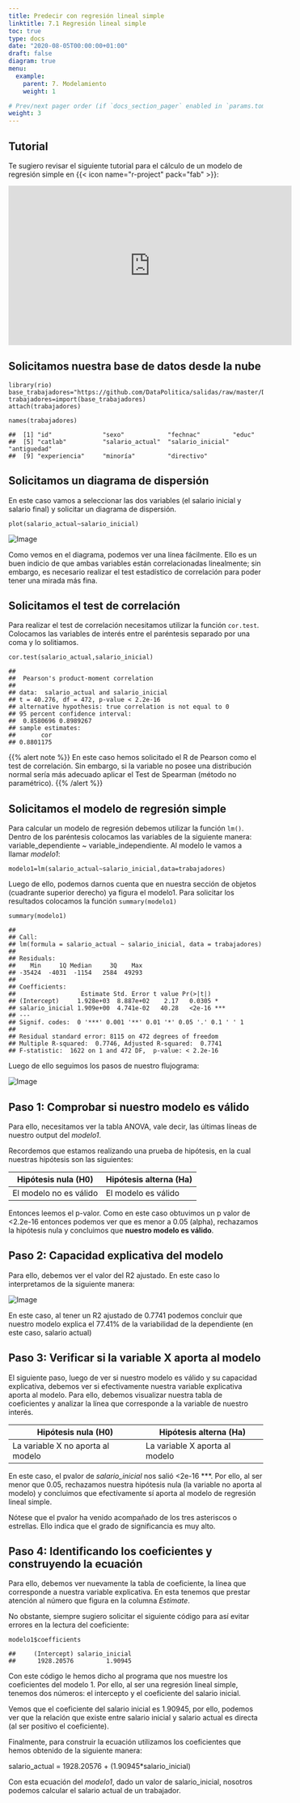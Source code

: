 ```yaml
---
title: Predecir con regresión lineal simple
linktitle: 7.1 Regresión lineal simple
toc: true
type: docs
date: "2020-08-05T00:00:00+01:00"
draft: false
diagram: true
menu:
  example:
    parent: 7. Modelamiento
    weight: 1

# Prev/next pager order (if `docs_section_pager` enabled in `params.toml`)
weight: 3
---
```


## Tutorial

Te sugiero revisar el siguiente tutorial para el cálculo de un modelo de regresión simple en {{< icon name="r-project" pack="fab" >}}:

<iframe width="560" height="315" src="https://www.youtube.com/embed/-p02G7NXlSk" frameborder="0" allow="accelerometer; autoplay; encrypted-media; gyroscope; picture-in-picture" allowfullscreen></iframe>

## Solicitamos nuestra base de datos desde la nube

    library(rio)
    base_trabajadores="https://github.com/DataPolitica/salidas/raw/master/Data/trabajadores.sav"
    trabajadores=import(base_trabajadores)
    attach(trabajadores)

    names(trabajadores)

    ##  [1] "id"              "sexo"            "fechnac"         "educ"           
    ##  [5] "catlab"          "salario_actual"  "salario_inicial" "antiguedad"     
    ##  [9] "experiencia"     "minoría"         "directivo"

## Solicitamos un diagrama de dispersión

En este caso vamos a seleccionar las dos variables (el salario inicial y salario final) y solicitar un diagrama de dispersión. 

    plot(salario_actual~salario_inicial)
![Image](/cursos/7-1-1.jpg)

Como vemos en el diagrama, podemos ver una línea fácilmente. Ello es un buen indicio de que ambas variables están correlacionadas linealmente; sin embargo, es necesario realizar el test estadístico de correlación para poder tener una mirada más fina. 

## Solicitamos el test de correlación

Para realizar el test de correlación necesitamos utilizar la función `cor.test`. Colocamos las variables de interés entre el paréntesis separado por una coma y lo solitiamos. 

    cor.test(salario_actual,salario_inicial)

    ## 
    ##  Pearson's product-moment correlation
    ## 
    ## data:  salario_actual and salario_inicial
    ## t = 40.276, df = 472, p-value < 2.2e-16
    ## alternative hypothesis: true correlation is not equal to 0
    ## 95 percent confidence interval:
    ##  0.8580696 0.8989267
    ## sample estimates:
    ##       cor 
    ## 0.8801175

{{% alert note %}}
En este caso hemos solicitado el R de Pearson como el test de correlación. Sin embargo, si la variable no posee una distribución normal sería más adecuado aplicar el Test de Spearman (método no paramétrico).
{{% /alert %}}

## Solicitamos el modelo de regresión simple

Para calcular un modelo de regresión debemos utilizar la función `lm()`. Dentro de los paréntesis colocamos las variables de la siguiente manera: variable_dependiente ~ variable_independiente. Al modelo le vamos a llamar *modelo1*:

    modelo1=lm(salario_actual~salario_inicial,data=trabajadores)

Luego de ello, podemos darnos cuenta que en nuestra sección de objetos (cuadrante superior derecho) ya figura el modelo1. Para solicitar los resultados colocamos la función `summary(modelo1)`

    summary(modelo1)

    ## 
    ## Call:
    ## lm(formula = salario_actual ~ salario_inicial, data = trabajadores)
    ## 
    ## Residuals:
    ##    Min     1Q Median     3Q    Max 
    ## -35424  -4031  -1154   2584  49293 
    ## 
    ## Coefficients:
    ##                  Estimate Std. Error t value Pr(>|t|)    
    ## (Intercept)     1.928e+03  8.887e+02    2.17   0.0305 *  
    ## salario_inicial 1.909e+00  4.741e-02   40.28   <2e-16 ***
    ## ---
    ## Signif. codes:  0 '***' 0.001 '**' 0.01 '*' 0.05 '.' 0.1 ' ' 1
    ## 
    ## Residual standard error: 8115 on 472 degrees of freedom
    ## Multiple R-squared:  0.7746, Adjusted R-squared:  0.7741 
    ## F-statistic:  1622 on 1 and 472 DF,  p-value: < 2.2e-16

Luego de ello seguimos los pasos de nuestro flujograma:

![Image](/cursos/7-1-2.jpg)

## Paso 1: Comprobar si nuestro modelo es válido

Para ello, necesitamos ver la tabla ANOVA, vale decir, las últimas líneas de nuestro output del *modelo1*. 

Recordemos que estamos realizando una prueba de hipótesis, en la cual nuestras hipótesis son las siguientes:

| Hipótesis nula (H0)  | Hipótesis alterna (Ha) |
| ------------- | ------------- |
| El modelo no es válido  | El modelo es válido  |

Entonces leemos el p-valor. Como en este caso obtuvimos un p valor de <2.2e-16 entonces podemos ver que es menor a 0.05 (alpha), rechazamos la hipótesis nula y concluimos que **nuestro modelo es válido**.

## Paso 2: Capacidad explicativa del modelo

Para ello, debemos ver el valor del R2 ajustado. En este caso lo interpretamos de la siguiente manera:

![Image](/cursos/7-1-3.jpg)

En este caso, al tener un R2 ajustado de 0.7741 podemos concluir que nuestro modelo explica el 77.41% de la variabilidad de la dependiente (en este caso, salario actual)

## Paso 3: Verificar si la variable X aporta al modelo

El siguiente paso, luego de ver si nuestro modelo es válido y su capacidad explicativa, debemos ver si efectivamente nuestra variable explicativa aporta al modelo. Para ello, debemos visualizar nuestra tabla de coeficientes y analizar la línea que corresponde a la variable de nuestro interés. 

| Hipótesis nula (H0)  | Hipótesis alterna (Ha) |
| ------------- | ------------- |
| La variable X no aporta al modelo  | La variable X aporta al modelo  |

En este caso, el pvalor de *salario_inicial* nos salió <2e-16 ***. Por ello, al ser menor que 0.05, rechazamos nuestra hipótesis nula (la variable no aporta al modelo) y concluimos que efectívamente sí aporta al modelo de regresión lineal simple. 

Nótese que el pvalor ha venido acompañado de los tres asteriscos o estrellas. Ello indica que el grado de significancia es muy alto. 

## Paso 4: Identificando los coeficientes y construyendo la ecuación

Para ello, debemos ver nuevamente la tabla de coeficiente, la línea que corresponde a nuestra variable explicativa. En esta tenemos que prestar atención al número que figura en la columna *Estimate*.

No obstante, siempre sugiero solicitar el siguiente código para así evitar errores en la lectura del coeficiente:

    modelo1$coefficients

    ##     (Intercept) salario_inicial 
    ##      1928.20576         1.90945

Con este código le hemos dicho al programa que nos muestre los coeficientes del modelo 1. Por ello, al ser una regresión lineal simple, tenemos dos números: el intercepto y el coeficiente del salario inicial. 

Vemos que el coeficiente del salario inicial es 1.90945, por ello, podemos ver que la relación que existe entre salario inicial y salario actual es directa (al ser positivo el coeficiente).

Finalmente, para construir la ecuación utilizamos los coeficientes que hemos obtenido de la siguiente manera:

salario_actual = 1928.20576 + (1.90945*salario_inicial)

Con esta ecuación del *modelo1*, dado un valor de salario_inicial, nosotros podemos calcular el salario actual de un trabajador. 
